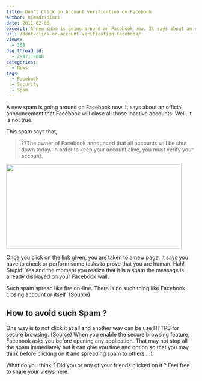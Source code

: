 ```yaml
---
title: Don’t Click on Account verification on Facebook
author: himadridimri
date: 2011-02-06
excerpt: A new spam is going around on Facebook now. It says about an official announcement that Facebook will close all those inactive accounts. Well, it is not true.
url: /dont-click-on-account-verification-facebook/
views:
  - 368
dsq_thread_id:
  - 2947119088
categories:
  - News
tags:
  - Facebook
  - Security
  - Spam
---
```

A new spam is going around on Facebook now. It says about an official announcement that Facebook will close all those inactive accounts. Well, it is not true.

This spam says that,

> ??The owner of Facebook announced that all accounts will be shut down today. In order to keep your account alive, you must verify your account.

[<img class="alignnone size-full wp-image-5612" src="http://cdn.devilsworkshop.org/files/2011/02/Account-verification-Spam.png" alt="" width="466" height="225" />][1]

Once you click on the link given, you are taken to a new page. It says you have to check or perform some tasks to prove that you are human. Hah! Stupid! Yes and the moment you realize that it is a spam the message is already displayed on your Facebook wall.

Such spam spread like fire on-line. There is no such thing like Facebook closing account or itself  (<a href="http://fbknol.com/facebook-is-not-going-to-shut-down/" onclick="_gaq.push(['_trackEvent', 'outbound-article', 'http://fbknol.com/facebook-is-not-going-to-shut-down/', 'Source']);" >Source</a>).

## How to avoid such Spam ?

One way is to not click it at all and another way can be use HTTPS for secure browsing. (<a href="http://fbknol.com/how-to-enable-secure-browsing-https-on-facebook-by-default/" onclick="_gaq.push(['_trackEvent', 'outbound-article', 'http://fbknol.com/how-to-enable-secure-browsing-https-on-facebook-by-default/', 'Source']);" >Source</a>) When you enable the secure browsing feature, Facebook asks you before opening any application. That may not stop all the spam immediately but it can give you time and option so that you may think before clicking on it and spreading spam to others . <img src="http://devilsworkshop.org/wp-includes/images/smilies/simple-smile.png" alt=":)" class="wp-smiley" style="height: 1em; max-height: 1em;" />

What do you think ? Did you or any of your friends clicked on it ? Feel free to share your views here.

 [1]: http://cdn.devilsworkshop.org/files/2011/02/Account-verification-Spam.png
